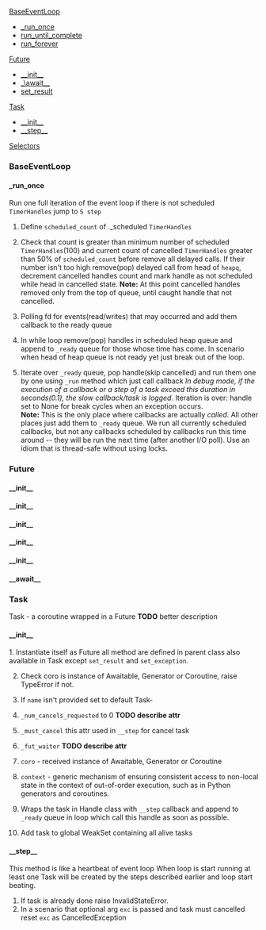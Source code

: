 [BaseEventLoop](#loop)
- [\_run\_once](#runonce)
- [run_until_complete](#run_until_complete)
- [run_forever](#run_forever)

[Future](#future)
- [\_\_init\_\_](#future__init__)
- [\_\await\_\_](#future__await__)
- [set_result](#future_set_result)

[Task](#task)
- [\_\_init\_\_](#task__init__)
- [\_\_step\_\_](#task__step__)

[Selectors](#selectors)

<a id="loop"><h3>BaseEventLoop</h3></a>

<a id="runonce"><h4>_run_once</h4></a>

Run one full iteration of the event loop if there is not scheduled 
`TimerHandles` jump to `5 step`

1. Define `scheduled_count` of .\_scheduled `TimerHandles`
2. Check that count is greater than minimum number of scheduled
   `TimerHandles`(100)
   and current count of cancelled `TimerHandles` greater than 50%
   of `scheduled_count` before remove all delayed calls. If their number isn't
   too high remove(pop) delayed call from head of `heapq`, decrement cancelled
   handles count and mark handle as not scheduled while head in cancelled state.
   **Note:**
   At this point cancelled handles removed only from the top of queue, until
   caught handle that not cancelled.
   
3. Polling fd for events(read/writes) that may occurred and add them callback
   to the ready queue
   
4. In while loop remove(pop) handles in scheduled heap queue and append
   to `_ready` queue for those whose time has come. In scenario when head of
   heap queue is not ready yet just break out of the loop.
5. Iterate over `_ready` queue, pop handle(skip cancelled) and run them one by
   one using `_run` method which just call callback
   *In debug mode, if the execution of a callback or a step of a task exceed
   this duration in seconds(0.1), the slow callback/task is logged.*
   Iteration is over: handle set to None for break cycles when an exception
   occurs.   
   **Note:**
   This is the only place where callbacks are actually *called*. All other
   places just add them to `_ready` queue. We run all currently scheduled
   callbacks, but not any callbacks scheduled by callbacks run this time around
   -- they will be run the next time (after another I/O poll). Use an idiom that
   is thread-safe without using locks.
   


<a id="future"><h3>Future</h3></a>


   




<a id="future__init__"><h4>\_\_init\_\_</h4></a>


<a id="future__init__"><h4>\_\_init\_\_</h4></a>
<a id="future__init__"><h4>\_\_init\_\_</h4></a>
<a id="future__init__"><h4>\_\_init\_\_</h4></a>
<a id="future__init__"><h4>\_\_init\_\_</h4></a>

<a id="future__await__"><h4>\_\_await\_\_</h4></a>

<a id="task"><h3>Task</h3></a>
Task - a coroutine wrapped in a Future
**TODO** better description

<a id="task__init__"><h4>\_\_init\_\_</h4></a>
1. 
Instantiate itself as Future all method are defined in parent 
class also available in Task except `set_result` and `set_exception`.
   
2. Check coro is instance of Awaitable, Generator or Coroutine, raise
TypeError if not.
   
3. If `name` isn't provided set to default Task-<next value in sequence>
4. `_num_cancels_requested` to 0 **TODO describe attr**
5. `_must_cancel` this attr used in `__step` for cancel task
6. `_fut_waiter` **TODO describe attr** 
7. `coro` - received instance of Awaitable, Generator or Coroutine
8. `context` -  generic mechanism of ensuring consistent access
   to non-local state in the context of out-of-order execution,
   such as in Python generators and coroutines.   
9. Wraps the task in Handle class with `__step` callback and append
to `_ready` queue in loop which call this handle as soon as possible.
   
10. Add task to global WeakSet containing all alive tasks


<a id="task__step__"><h4>\_\_step\_\_</h4></a>
This method is like a heartbeat of event loop
When loop is start running at least one Task will be created by the steps
described earlier and loop start beating.

1. If task is already done raise InvalidStateError.
2. In a scenario that optional arg  `exc` is passed  and task must cancelled
reset `exc` as CancelledException
